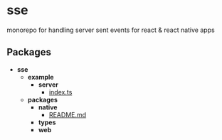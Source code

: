 # sse

monorepo for handling server sent events for react & react native apps

## Packages

- **sse**
  - **example**
    - **server**
      - [index.ts](example/server/index.ts)
  - **packages**
    - **native**
      - [README.md](packages/native/README.md)
    - **types**
    - **web**
